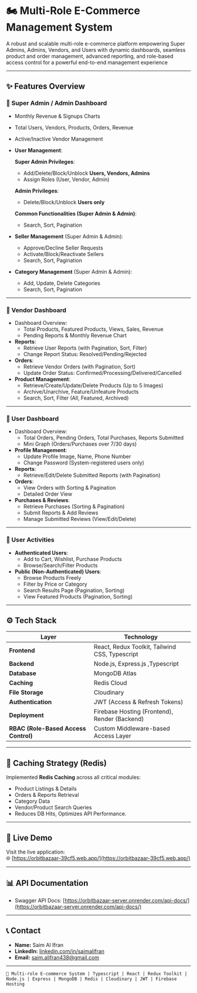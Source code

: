 
# 🏍️ Multi-Role E-Commerce Management System

A robust and scalable multi-role e-commerce platform empowering Super Admins, Admins, Vendors, and Users with dynamic dashboards, seamless product and order management, advanced reporting, and role-based access control for a powerful end-to-end management experience

---

## ✨ Features Overview

### 👑 Super Admin / Admin Dashboard

* Monthly Revenue & Signups Charts
* Total Users, Vendors, Products, Orders, Revenue
* Active/Inactive Vendor Management
* **User Management**:
  
  **Super Admin Privileges**:
  * Add/Delete/Block/Unblock **Users, Vendors, Admins**
  * Assign Roles (User, Vendor, Admin)
  
  **Admin Privileges**:
  * Delete/Block/Unblock **Users only**
  
  **Common Functionalities (Super Admin & Admin)**:
  * Search, Sort, Pagination

* **Seller Management** (Super Admin & Admin):
  * Approve/Decline Seller Requests
  * Activate/Block/Reactivate Sellers
  * Search, Sort, Pagination

* **Category Management** (Super Admin & Admin):
  * Add, Update, Delete Categories
  * Search, Sort, Pagination

---

### 🏪 Vendor Dashboard

* Dashboard Overview:
  * Total Products, Featured Products, Views, Sales, Revenue
  * Pending Reports & Monthly Revenue Chart
* **Reports**:
  * Retrieve User Reports (with Pagination, Sort, Filter)
  * Change Report Status: Resolved/Pending/Rejected
* **Orders**:
  * Retrieve Vendor Orders (with Pagination, Sort)
  * Update Order Status: Confirmed/Processing/Delivered/Cancelled
* **Product Management**:
  * Retrieve/Create/Update/Delete Products (Up to 5 Images)
  * Archive/Unarchive, Feature/Unfeature Products
  * Search, Sort, Filter (All, Featured, Archived)

---

### 👤 User Dashboard

* Dashboard Overview:
  * Total Orders, Pending Orders, Total Purchases, Reports Submitted
  * Mini Graph (Orders/Purchases over 7/30 days)
* **Profile Management**:
  * Update Profile Image, Name, Phone Number
  * Change Password (System-registered users only)
* **Reports**:
  * Retrieve/Edit/Delete Submitted Reports (with Pagination)
* **Orders**:
  * View Orders with Sorting & Pagination
  * Detailed Order View
* **Purchases & Reviews**:
  * Retrieve Purchases (Sorting & Pagination)
  * Submit Reports & Add Reviews
  * Manage Submitted Reviews (View/Edit/Delete)

---

### 🛒 User Activities

* **Authenticated Users**:
  * Add to Cart, Wishlist, Purchase Products
  * Browse/Search/Filter Products
* **Public (Non-Authenticated) Users**:
  * Browse Products Freely
  * Filter by Price or Category
  * Search Results Page (Pagination, Sorting)
  * View Featured Products (Pagination, Sorting)

---

## ⚙️ Tech Stack

| Layer              | Technology                                    |
| ------------------ | --------------------------------------------- |
| **Frontend**       | React, Redux Toolkit, Tailwind CSS, Typescript|
| **Backend**        | Node.js, Express.js ,Typescript               |
| **Database**       | MongoDB Atlas                                 |
| **Caching**        | Redis Cloud                                   |
| **File Storage**   | Cloudinary                                    |
| **Authentication** | JWT (Access & Refresh Tokens)                 |
| **Deployment**     | Firebase Hosting (Frontend), Render (Backend) |
| **RBAC (Role-Based Access Control)** | Custom Middleware-based Access Layer |

---

## 🚀 Caching Strategy (Redis)

Implemented **Redis Caching** across all critical modules:

* Product Listings & Details
* Orders & Reports Retrieval
* Category Data
* Vendor/Product Search Queries
* Reduces DB Hits, Optimizes API Performance.

---

 
## 🔗 Live Demo

Visit the live application:  
🌐 [https://orbitbazaar-39cf5.web.app/](https://orbitbazaar-39cf5.web.app/)

---

## 📊 API Documentation

* Swagger API Docs: [https://orbitbazaar-server.onrender.com/api-docs/](https://orbitbazaar-server.onrender.com/api-docs/)

---

## 📞 Contact

* **Name:** Saim Al Ifran
* **LinkedIn:** [linkedin.com/in/saimalifran](https://linkedin.com/in/saimalifran)
* **Email:** [saim.alifran438@gmail.com](mailto:saim.alifran438@gmail.com)

---



```
🚀 Multi-role E-commerce System | Typescript | React | Redux Toolkit | Node.js | Express | MongoDB | Redis | Cloudinary | JWT | Firebase Hosting
```
